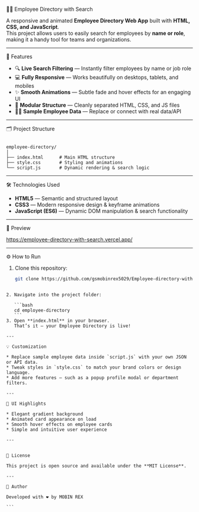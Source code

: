 👨‍💼 Employee Directory with Search

A responsive and animated **Employee Directory Web App** built with **HTML, CSS, and JavaScript**.  
This project allows users to easily search for employees by **name or role**, making it a handy tool for teams and organizations.

---

🚀 Features

- 🔍 **Live Search Filtering** — Instantly filter employees by name or job role  
- 💻 **Fully Responsive** — Works beautifully on desktops, tablets, and mobiles  
- ✨ **Smooth Animations** — Subtle fade and hover effects for an engaging UI  
- 🧱 **Modular Structure** — Cleanly separated HTML, CSS, and JS files  
- 👨‍💼 **Sample Employee Data** — Replace or connect with real data/API  

---

🗂️ Project Structure

```

employee-directory/
│
├── index.html      # Main HTML structure
├── style.css       # Styling and animations
└── script.js       # Dynamic rendering & search logic

````

---

🛠️ Technologies Used

- **HTML5** — Semantic and structured layout  
- **CSS3** — Modern responsive design & keyframe animations  
- **JavaScript (ES6)** — Dynamic DOM manipulation & search functionality  

---

📸 Preview

https://employee-directory-with-search.vercel.app/

---

⚙️ How to Run

1. Clone this repository:
   ```bash
   git clone https://github.com/gsmobinrex5029/Employee-directory-with-search/tree/main
````

2. Navigate into the project folder:

   ```bash
   cd employee-directory
   ```
3. Open **index.html** in your browser.
   That’s it — your Employee Directory is live!

---

💡 Customization

* Replace sample employee data inside `script.js` with your own JSON or API data.
* Tweak styles in `style.css` to match your brand colors or design language.
* Add more features — such as a popup profile modal or department filters.

---

🎨 UI Highlights

* Elegant gradient background
* Animated card appearance on load
* Smooth hover effects on employee cards
* Simple and intuitive user experience

---


📄 License

This project is open source and available under the **MIT License**.

---

💬 Author

Developed with ❤️ by MOBIN REX

```
